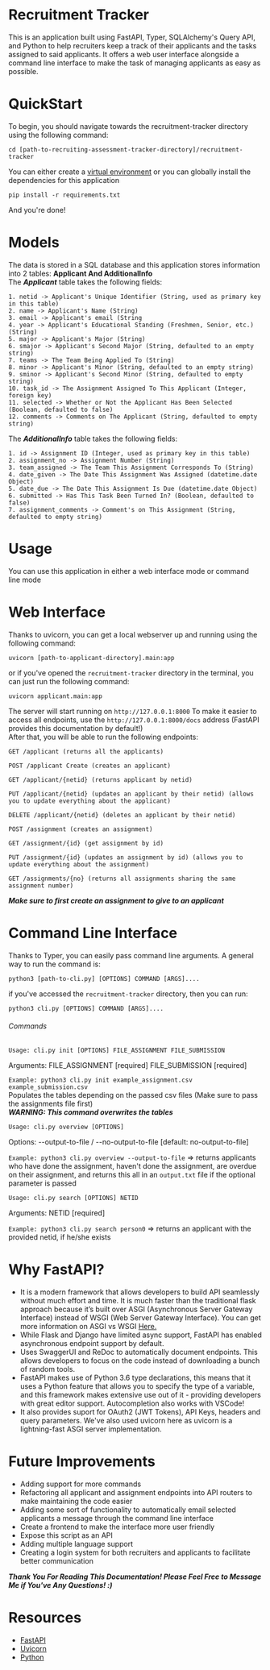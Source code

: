 # **Recruitment Tracker**
This is an application built using FastAPI, Typer, SQLAlchemy's Query API, and Python to help recruiters keep a track of their applicants and the tasks assigned to said applicants. It offers a web user interface alongside a command line interface to make the task of managing applicants as easy as possible.

# **QuickStart**
To begin, you should navigate towards the recruitment-tracker directory using the following command:
```
cd [path-to-recruiting-assessment-tracker-directory]/recruitment-tracker
```
You can either create a [virtual environment](https://docs.python.org/3/library/venv.html) or you can globally install the dependencies for this application
```
pip install -r requirements.txt
```
And you're done!

# **Models**
The data is stored in a SQL database and this application stores information into 2 tables: **Applicant And AdditionalInfo**    
The ***Applicant*** table takes the following fields:  
```
1. netid -> Applicant's Unique Identifier (String, used as primary key in this table)
2. name -> Applicant's Name (String)
3. email -> Applicant's email (String
4. year -> Applicant's Educational Standing (Freshmen, Senior, etc.) (String)
5. major -> Applicant's Major (String)
6. smajor -> Applicant's Second Major (String, defaulted to an empty string)
7. teams -> The Team Being Applied To (String)
8. minor -> Applicant's Minor (String, defaulted to an empty string)
9. sminor -> Applicant's Second Minor (String, defaulted to empty string)
10. task_id -> The Assignment Assigned To This Applicant (Integer, foreign key)
11. selected -> Whether or Not the Applicant Has Been Selected (Boolean, defaulted to false)
12. comments -> Comments on The Applicant (String, defaulted to empty string)
```

The ***AdditionalInfo*** table takes the following fields:  
```
1. id -> Assignment ID (Integer, used as primary key in this table)
2. assignment_no -> Assignment Number (String)
3. team_assigned -> The Team This Assignment Corresponds To (String)
4. date_given -> The Date This Assignment Was Assigned (datetime.date Object)
5. date_due -> The Date This Assignment Is Due (datetime.date Object)
6. submitted -> Has This Task Been Turned In? (Boolean, defaulted to false)
7. assignment_comments -> Comment's on This Assignment (String, defaulted to empty string)
```

# **Usage**
You can use this application in either a web interface mode or command line mode
# Web Interface
Thanks to uvicorn, you can get a local webserver up and running using the following command:  
```
uvicorn [path-to-applicant-directory].main:app 
```
or if you've opened the `recruitment-tracker` directory in the terminal, you can just run the following command:  
```
uvicorn applicant.main:app
```
The server will start running on `http://127.0.0.1:8000`
To make it easier to access all endpoints, use the `http://127.0.0.1:8000/docs` address (FastAPI provides this documentation by default!)  
After that, you will be able to run the following endpoints: 
```
GET /applicant (returns all the applicants)

POST /applicant Create (creates an applicant)

GET /applicant/{netid} (returns applicant by netid)

PUT /applicant/{netid} (updates an applicant by their netid) (allows you to update everything about the applicant)

DELETE /applicant/{netid} (deletes an applicant by their netid)

POST /assignment (creates an assignment)

GET /assignment/{id} (get assignment by id)

PUT /assignment/{id} (updates an assignment by id) (allows you to update everything about the assignment)

GET /assignments/{no} (returns all assignments sharing the same assignment number)
```
***Make sure to first create an assignment to give to an applicant***

# Command Line Interface
Thanks to Typer, you can easily pass command line arguments. A general way to run the command is:  
```
python3 [path-to-cli.py] [OPTIONS] COMMAND [ARGS]....
```
if you've accessed the `recruitment-tracker` directory, then you can run:
```
python3 cli.py [OPTIONS] COMMAND [ARGS]....
```
###### Commands
`Usage: cli.py init [OPTIONS] FILE_ASSIGNMENT FILE_SUBMISSION`

Arguments:
  FILE_ASSIGNMENT  [required]
  FILE_SUBMISSION  [required]
  
`Example: python3 cli.py init example_assignment.csv example_submission.csv`  
Populates the tables depending on the passed csv files (Make sure to pass the assignments file first)  
***WARNING: This command overwrites the tables***  
  
`Usage: cli.py overview [OPTIONS]`

Options:
  --output-to-file / --no-output-to-file
                                  [default: no-output-to-file]

`Example: python3 cli.py overview --output-to-file` => returns applicants who have done the assignment, haven't done the assignment, are overdue on their assignment, and returns this all in an `output.txt` file if the optional parameter is passed

`Usage: cli.py search [OPTIONS] NETID`

Arguments:
  NETID  [required]
  
`Example: python3 cli.py search person0` => returns an applicant with the provided netid, if he/she exists

# Why FastAPI?
- It is a modern framework that allows developers to build API seamlessly without much effort and time. It is much faster than the traditional flask approach because it’s built over ASGI (Asynchronous Server Gateway Interface) instead of WSGI (Web Server Gateway Interface). You can get more information on ASGI vs WSGI [Here.](https://www.programmersought.com/article/60453596349/)
- While Flask and Django have limited async support, FastAPI has enabled asynchronous endpoint support by default.
- Uses SwaggerUI and ReDoc to automatically document endpoints. This allows developers to focus on the code instead of downloading a bunch of random tools.
- FastAPI makes use of Python 3.6 type declarations, this means that it uses a Python feature that allows you to specify the type of a variable, and this framework makes extensive use out of it - providing developers with great editor support. Autocompletion also works with VSCode!
- It also provides suport for OAuth2 (JWT Tokens), API Keys, headers and query parameters.
We've also used uvicorn here as uvicorn is a lightning-fast ASGI server implementation.

# Future Improvements
- Adding support for more commands
- Refactoring all applicant and assignment endpoints into API routers to make maintaining the code easier
- Adding some sort of functionality to automatically email selected applicants a message through the command line interface
- Create a frontend to make the interface more user friendly
- Expose this script as an API
- Adding multiple language support
- Creating a login system for both recruiters and applicants to facilitate better communication

***Thank You For Reading This Documentation! Please Feel Free to Message Me if You've Any Questions! :)***

# Resources
- [FastAPI](https://fastapi.tiangolo.com)
- [Uvicorn](https://www.uvicorn.org)
- [Python](https://docs.python.org/3/)
